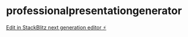 # professionalpresentationgenerator

[Edit in StackBlitz next generation editor ⚡️](https://stackblitz.com/~/github.com/deangilmoreremix/professionalpresentationgenerator)